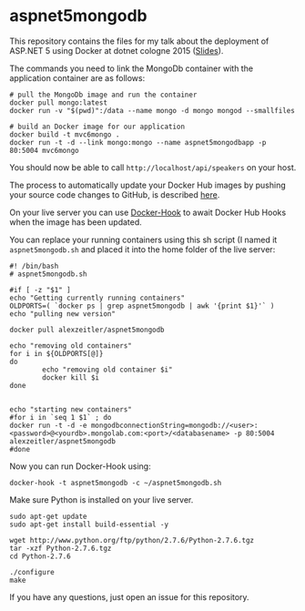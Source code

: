 # aspnet5mongodb

This repository contains the files for my talk about the deployment of ASP.NET 5 using Docker at dotnet cologne 2015 ([Slides](http://slides.com/alexzeitler/deck/live#/)).

The commands you need to link the MongoDb container with the application container are as follows:

```
# pull the MongoDb image and run the container
docker pull mongo:latest
docker run -v "$(pwd)":/data --name mongo -d mongo mongod --smallfiles
```

``` 
# build an Docker image for our application
docker build -t mvc6mongo .
docker run -t -d --link mongo:mongo --name aspnet5mongodbapp -p 80:5004 mvc6mongo
```

You should now be able to call ```http://localhost/api/speakers``` on your host.

The process to automatically update your Docker Hub images by pushing your source code changes to GitHub, is described [here](https://docs.docker.com/docker-hub/builds/).

On your live server you can use [Docker-Hook](https://github.com/schickling/docker-hook) to await Docker Hub Hooks when the image has been updated.

You can replace your running containers using this sh script (I named it ```aspnet5mongodb.sh``` and placed it into the home folder of the live server:

```
#! /bin/bash
# aspnet5mongodb.sh

#if [ -z "$1" ]
echo "Getting currently running containers"
OLDPORTS=( `docker ps | grep aspnet5mongodb | awk '{print $1}'` )
echo "pulling new version"

docker pull alexzeitler/aspnet5mongodb

echo "removing old containers"
for i in ${OLDPORTS[@]}
do
        echo "removing old container $i"
        docker kill $i
done


echo "starting new containers"
#for i in `seq 1 $1` ; do
docker run -t -d -e mongodbconnectionString=mongodb://<user>:<password>@<yourdb>.mongolab.com:<port>/<databasename> -p 80:5004 alexzeitler/aspnet5mongodb
#done
```

Now you can run Docker-Hook using: 

```docker-hook -t aspnet5mongodb -c ~/aspnet5mongodb.sh```

Make sure Python is installed on your live server.

```
sudo apt-get update
sudo apt-get install build-essential -y

wget http://www.python.org/ftp/python/2.7.6/Python-2.7.6.tgz
tar -xzf Python-2.7.6.tgz  
cd Python-2.7.6

./configure  
make  
```

If you have any questions, just open an issue for this repository.
